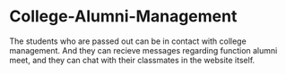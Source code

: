 # College-Alumni-Management
The students who are passed out can be in contact with college management. And they can recieve messages regarding function alumni meet, and they can chat with their classmates in the website itself.
